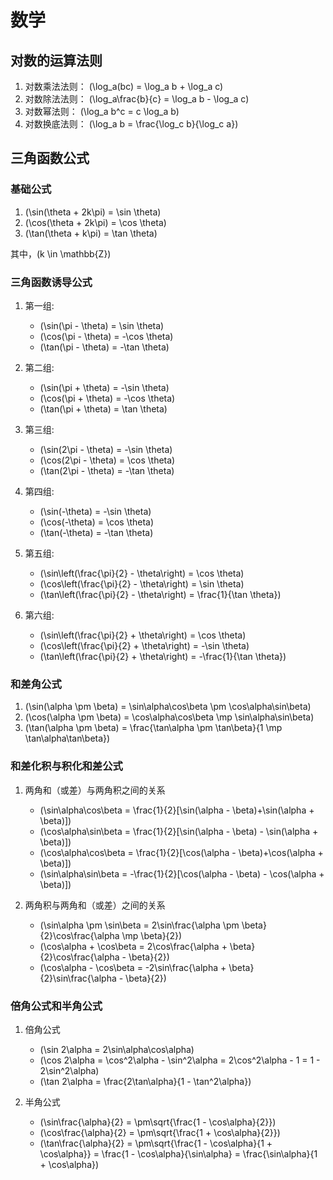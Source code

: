 # 数学

## 对数的运算法则

1. 对数乘法法则： \(\log_a(bc) = \log_a b + \log_a c\)
2. 对数除法法则： \(\log_a\frac{b}{c} = \log_a b - \log_a c\)
3. 对数幂法则：   \(\log_a b^c = c \log_a b\)
4. 对数换底法则： \(\log_a b = \frac{\log_c b}{\log_c a}\)

## 三角函数公式

### 基础公式

1. \(\sin(\theta + 2k\pi) = \sin \theta\)
2. \(\cos(\theta + 2k\pi) = \cos \theta\)
3. \(\tan(\theta + k\pi) = \tan \theta\)

其中，\(k \in \mathbb{Z}\)

### 三角函数诱导公式

1. 第一组:
    - \(\sin(\pi - \theta) = \sin \theta\)
    - \(\cos(\pi - \theta) = -\cos \theta\)
    - \(\tan(\pi - \theta) = -\tan \theta\)

2. 第二组:
    - \(\sin(\pi + \theta) = -\sin \theta\)
    - \(\cos(\pi + \theta) = -\cos \theta\)
    - \(\tan(\pi + \theta) = \tan \theta\)

3. 第三组:
    - \(\sin(2\pi - \theta) = -\sin \theta\)
    - \(\cos(2\pi - \theta) = \cos \theta\)
    - \(\tan(2\pi - \theta) = -\tan \theta\)

4. 第四组:
    - \(\sin(-\theta) = -\sin \theta\)
    - \(\cos(-\theta) = \cos \theta\)
    - \(\tan(-\theta) = -\tan \theta\)

5. 第五组:
    - \(\sin\left(\frac{\pi}{2} - \theta\right) = \cos \theta\)
    - \(\cos\left(\frac{\pi}{2} - \theta\right) = \sin \theta\)
    - \(\tan\left(\frac{\pi}{2} - \theta\right) = \frac{1}{\tan \theta}\)

6. 第六组:
    - \(\sin\left(\frac{\pi}{2} + \theta\right) = \cos \theta\)
    - \(\cos\left(\frac{\pi}{2} + \theta\right) = -\sin \theta\)
    - \(\tan\left(\frac{\pi}{2} + \theta\right) = -\frac{1}{\tan \theta}\)


### 和差角公式

1. \(\sin(\alpha \pm \beta) = \sin\alpha\cos\beta \pm \cos\alpha\sin\beta\)
2. \(\cos(\alpha \pm \beta) = \cos\alpha\cos\beta \mp \sin\alpha\sin\beta\)
3. \(\tan(\alpha \pm \beta) = \frac{\tan\alpha \pm \tan\beta}{1 \mp \tan\alpha\tan\beta}\)

### 和差化积与积化和差公式 

1. 两角和（或差）与两角积之间的关系
    - \(\sin\alpha\cos\beta = \frac{1}{2}[\sin(\alpha - \beta)+\sin(\alpha + \beta)]\)
    - \(\cos\alpha\sin\beta = \frac{1}{2}[\sin(\alpha - \beta) - \sin(\alpha + \beta)]\)
    - \(\cos\alpha\cos\beta = \frac{1}{2}[\cos(\alpha - \beta)+\cos(\alpha + \beta)]\)
    - \(\sin\alpha\sin\beta = -\frac{1}{2}[\cos(\alpha - \beta) - \cos(\alpha + \beta)]\)

2. 两角积与两角和（或差）之间的关系
    - \(\sin\alpha \pm \sin\beta = 2\sin\frac{\alpha \pm \beta}{2}\cos\frac{\alpha \mp \beta}{2}\)
    - \(\cos\alpha + \cos\beta = 2\cos\frac{\alpha + \beta}{2}\cos\frac{\alpha - \beta}{2}\)
    - \(\cos\alpha - \cos\beta = -2\sin\frac{\alpha + \beta}{2}\sin\frac{\alpha - \beta}{2}\)

### 倍角公式和半角公式
1. 倍角公式
    - \(\sin 2\alpha = 2\sin\alpha\cos\alpha\)
    - \(\cos 2\alpha = \cos^2\alpha - \sin^2\alpha = 2\cos^2\alpha - 1 = 1 - 2\sin^2\alpha\)
    - \(\tan 2\alpha = \frac{2\tan\alpha}{1 - \tan^2\alpha}\)

2. 半角公式
    - \(\sin\frac{\alpha}{2} = \pm\sqrt{\frac{1 - \cos\alpha}{2}}\)
    - \(\cos\frac{\alpha}{2} = \pm\sqrt{\frac{1 + \cos\alpha}{2}}\)
    - \(\tan\frac{\alpha}{2} = \pm\sqrt{\frac{1 - \cos\alpha}{1 + \cos\alpha}} = \frac{1 - \cos\alpha}{\sin\alpha} = \frac{\sin\alpha}{1 + \cos\alpha}\)
